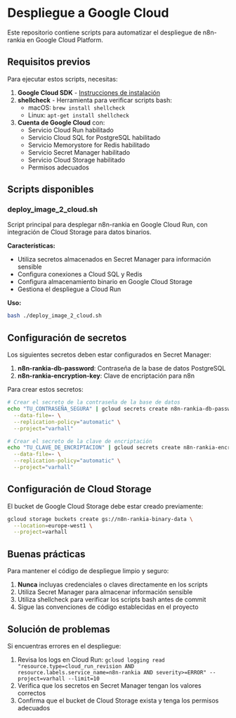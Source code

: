 # Despliegue a Google Cloud

Este repositorio contiene scripts para automatizar el despliegue de n8n-rankia en Google Cloud Platform.

## Requisitos previos

Para ejecutar estos scripts, necesitas:

1. **Google Cloud SDK** - [Instrucciones de instalación](https://cloud.google.com/sdk/docs/install)
2. **shellcheck** - Herramienta para verificar scripts bash:
   - macOS: `brew install shellcheck`
   - Linux: `apt-get install shellcheck`
3. **Cuenta de Google Cloud** con:
   - Servicio Cloud Run habilitado
   - Servicio Cloud SQL for PostgreSQL habilitado
   - Servicio Memorystore for Redis habilitado
   - Servicio Secret Manager habilitado
   - Servicio Cloud Storage habilitado
   - Permisos adecuados

## Scripts disponibles

### deploy_image_2_cloud.sh

Script principal para desplegar n8n-rankia en Google Cloud Run, con integración de Cloud Storage para datos binarios.

**Características:**
- Utiliza secretos almacenados en Secret Manager para información sensible
- Configura conexiones a Cloud SQL y Redis
- Configura almacenamiento binario en Google Cloud Storage
- Gestiona el despliegue a Cloud Run

**Uso:**
```bash
bash ./deploy_image_2_cloud.sh
```

## Configuración de secretos

Los siguientes secretos deben estar configurados en Secret Manager:

1. **n8n-rankia-db-password**: Contraseña de la base de datos PostgreSQL
2. **n8n-rankia-encryption-key**: Clave de encriptación para n8n

Para crear estos secretos:

```bash
# Crear el secreto de la contraseña de la base de datos
echo "TU_CONTRASEÑA_SEGURA" | gcloud secrets create n8n-rankia-db-password \
  --data-file=- \
  --replication-policy="automatic" \
  --project="varhall"

# Crear el secreto de la clave de encriptación
echo "TU_CLAVE_DE_ENCRIPTACION" | gcloud secrets create n8n-rankia-encryption-key \
  --data-file=- \
  --replication-policy="automatic" \
  --project="varhall"
```

## Configuración de Cloud Storage

El bucket de Google Cloud Storage debe estar creado previamente:

```bash
gcloud storage buckets create gs://n8n-rankia-binary-data \
  --location=europe-west1 \
  --project=varhall
```

## Buenas prácticas

Para mantener el código de despliegue limpio y seguro:

1. **Nunca** incluyas credenciales o claves directamente en los scripts
2. Utiliza Secret Manager para almacenar información sensible
3. Utiliza shellcheck para verificar los scripts bash antes de commit
4. Sigue las convenciones de código establecidas en el proyecto

## Solución de problemas

Si encuentras errores en el despliegue:

1. Revisa los logs en Cloud Run: `gcloud logging read "resource.type=cloud_run_revision AND resource.labels.service_name=n8n-rankia AND severity>=ERROR" --project=varhall --limit=10`
2. Verifica que los secretos en Secret Manager tengan los valores correctos
3. Confirma que el bucket de Cloud Storage exista y tenga los permisos adecuados 